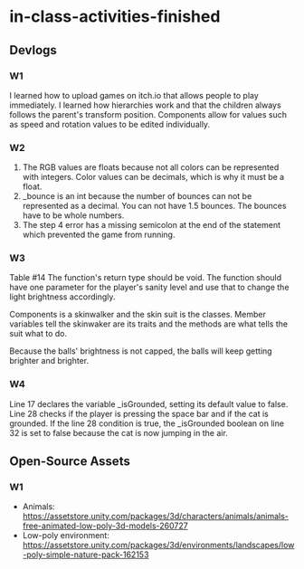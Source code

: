 # in-class-activities-finished

## Devlogs

### W1

I learned how to upload games on itch.io that allows people to play immediately. I learned how hierarchies work and that the children always follows the parent's transform position. Components allow for values such as speed and rotation values to be edited individually.

### W2
1. The RGB values are floats because not all colors can be represented with integers. Color values can be decimals, which is why it must be a float.
2. _bounce is an int because the number of bounces can not be represented as a decimal. You can not have 1.5 bounces. The bounces have to be whole numbers.
3. The step 4 error has a missing semicolon at the end of the statement which prevented the game from running.
   
### W3
Table #14
The function's return type should be void. The function should have one parameter for the player's sanity level and use that to change the light brightness accordingly.

Components is a skinwalker and the skin suit is the classes. Member variables tell the skinwaker are its traits and the methods are what tells the suit what to do.

Because the balls' brightness is not capped, the balls will keep getting brighter and brighter.

### W4
Line 17 declares the variable _isGrounded, setting its default value to false. Line 28 checks if the player is pressing the space bar and if the cat is grounded. If the line 28 condition is true, the _isGrounded boolean on line 32 is set to false because the cat is now jumping in the air.

## Open-Source Assets

### W1

* Animals: https://assetstore.unity.com/packages/3d/characters/animals/animals-free-animated-low-poly-3d-models-260727
* Low-poly environment: https://assetstore.unity.com/packages/3d/environments/landscapes/low-poly-simple-nature-pack-162153
